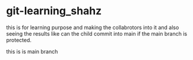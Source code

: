 # git-learning_shahz
this is for learning purpose and making the collabrotors into it and also seeing the results like can the child commit into main if the main branch is protected.

this is is main branch
